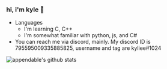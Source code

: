 ### hi, i'm kyle 👋

<!--
**appendable/appendable** is a ✨ _special_ ✨ repository because its `README.md` (this file) appears on your GitHub profile.-->

- Languages
  - I'm learning C, C++
  - I'm somewhat familiar with python, js, and C#
- You can reach me via discord, mainly. My discord ID is 795595009335885825, username and tag are kyliee#1024

![appendable's github stats](https://github-readme-stats.vercel.app/api?username=appendable&theme=radical)


